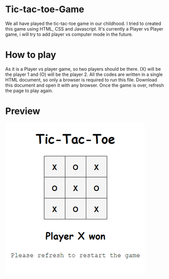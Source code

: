 # Tic-tac-toe-Game

We all have played the tic-tac-toe game in our childhood. I tried to created this game using HTML, CSS and Javascript.
It's currently a Player vs Player game, i will try to add player vs computer mode in the future.

# How to play

As it is a Player vs player game, so two players should be there. (X) will be the player 1 and (O) will be the player 2.
All the codes are written in a single HTML document, so only a browser is required to run this file. Download this document and open
it with any browser. Once the game is over, refresh the page to play again.

# Preview
<img src="ticTacToe.png">
